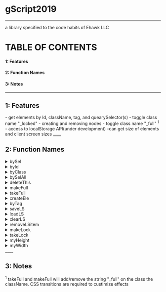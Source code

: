 # gScript2019 
____

a library specified to the code habits of Ehawk LLC
<h1>TABLE OF CONTENTS</h1>

<h4>1: Features</h4>
<h4>2: Function Names</h4>
<h4>3: Notes</h4>

____

<h2>1: Features</h2>
- get elements by Id, className, tag, and quearySelector(s)
- toggle class name "_locked"
- creating and removing nodes
- toggle class name "_full" <sup>1</sup>
- access to localStorage API(under development)
-can get size of elements and client screen sizes
____
<h2>2: Function Names</h2>

<div><details><summary>bySel</summary><p>get elements by query selector</p><code> bySel(x);</code></details></div>
<div><details><summary>byId</summary><p>get elements by id</p><code> byId(x);</code></details></div>
<div><details><summary>byClass</summary><p>get elements by class name</p><code> byClass(x);</code></details></div>
<div><details><summary>bySelAll</summary><p>get all elements by query selector</p><code> bySelAll(x);</code></details></div>
<div><details><summary>deleteThis</summary><p>delete the element</p><code> deleteThis(x);</code></details></div>
<div><details><summary>makeFull</summary><p>add "_full" to class name</p><code> makeFull(x);</code></details></div>
<div><details><summary>takeFull</summary><p>remove "_full" from class name</p><code> takeFull(x);</code></details></div>
<div><details><summary>createEle</summary><p>create a mew element</p><code> createEle(x);</code></details></div>
<div><details><summary>byTag</summary><p>get elements by tag name, takes two params</p><code> byTag(x,y);</code></details></div>
<div><details><summary>saveLS</summary><p>save and stringify the local storage item</p><code> saveLS(x,y);</code></details></div>
<div><details><summary>loadLS</summary><p>load a local storage item</p><code> loadLS(x);</code></details></div>
<div><details><summary>clearLS</summary><p>clear the local storage</p><code> clearLS(x);</code></details></div>
<div><details><summary>removeLSitem</summary><p>remove a specific item from local storage</p><code> removeLSitem(x);</code></details></div>
<div><details><summary>makeLock</summary><p>add "_locked" to class</p><code>makeLock(x);</code></details></div>
<div><details><summary>takeLock</summary><p>removes "_locked" from class</p><code>takeLock(x);</code></details></div>
<div><details><summary>myHeight</summary><p>get's the height of any element, use <code>screen</code>for client scren size</p><code>myHeight(x);</code></details></div>
<div><details><summary>myWidth</summary><p>get's the width of any element, use <code>screen</code>for client scren size</p><code>myWidth(x);</code></details></div>
____
<h2>3: Notes</h2>

<sup>1</sup> takeFull and makeFull will add/remove the string "\_full" on the class the className.  CSS transitions are required to custimize effects